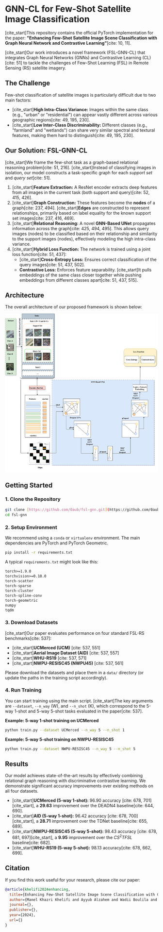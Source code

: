 # GNN-CL for Few-Shot Satellite Image Classification

[cite_start]This repository contains the official PyTorch implementation for the paper: **"Enhancing Few-Shot Satellite Image Scene Classification with Graph Neural Network and Contrastive Learning"**[cite: 10, 11].

[cite_start]Our work introduces a novel framework (FSL-GNN-CL) that integrates Graph Neural Networks (GNNs) and Contrastive Learning (CL) [cite: 51] to tackle the challenges of Few-Shot Learning (FSL) in Remote Sensing (RS) satellite imagery.

## The Challenge

Few-shot classification of satellite images is particularly difficult due to two main factors:

* [cite_start]**High Intra-Class Variance:** Images within the same class (e.g., "urban" or "residential") can appear vastly different across various geographic regions[cite: 49, 195, 230].
* [cite_start]**Low Inter-Class Discriminability:** Different classes (e.g., "farmland" and "wetlands") can share very similar spectral and textural features, making them hard to distinguish[cite: 49, 195, 230].

## Our Solution: FSL-GNN-CL

[cite_start]We frame the few-shot task as a graph-based relational reasoning problem[cite: 51, 216]. [cite_start]Instead of classifying images in isolation, our model constructs a task-specific graph for each *support set* and *query set*[cite: 51].

1.  [cite_start]**Feature Extraction:** A ResNet encoder extracts deep features from all images in the current task (both support and query)[cite: 52, 415, 426].
2.  [cite_start]**Graph Construction:** These features become the **nodes** of a graph[cite: 237, 494]. [cite_start]**Edges** are constructed to represent relationships, primarily based on label equality for the known support set images[cite: 237, 416, 469].
3.  [cite_start]**Relational Reasoning:** A novel **GNN-Based UNet** propagates information across the graph[cite: 425, 494, 495]. This allows query images (nodes) to be classified based on their relationship and similarity to the support images (nodes), effectively modeling the high intra-class variance.
4.  [cite_start]**Hybrid Loss Function:** The network is trained using a joint loss function[cite: 51, 437]:
    * [cite_start]**Cross-Entropy Loss:** Ensures correct classification of the query images[cite: 51, 437, 502].
    * **Contrastive Loss:** Enforces feature separability. [cite_start]It pulls embeddings of the same class closer together while pushing embeddings from different classes apart[cite: 51, 437, 515].

## Architecture

The overall architecture of our proposed framework is shown below:

![Model Architecture](assets/arch.png)

## Getting Started

### 1. Clone the Repository

```bash
git clone [https://github.com/0aub/fsl-gnn.git](https://github.com/0aub/fsl-gnn.git)
cd fsl-gnn
````

### 2\. Setup Environment

We recommend using a `conda` or `virtualenv` environment. The main dependencies are PyTorch and PyTorch Geometric.

```bash
pip install -r requirements.txt
```

A typical `requirements.txt` might look like this:

```
torch>=1.9.0
torchvision>=0.10.0
torch-scatter
torch-sparse
torch-cluster
torch-spline-conv
torch-geometric
numpy
tqdm
```

### 3\. Download Datasets

[cite\_start]Our paper evaluates performance on four standard FSL-RS benchmarks[cite: 537]:

  * [cite\_start]**UCMerced (UCM)** [cite: 537, 551]
  * [cite\_start]**Aerial Image Dataset (AID)** [cite: 537, 557]
  * [cite\_start]**WHU-RS19** [cite: 537, 571]
  * [cite\_start]**NWPU-RESISC45 (NWPU45)** [cite: 537, 561]

Please download the datasets and place them in a `data/` directory (or update the paths in the training script accordingly).

### 4\. Run Training

You can start training using the main script. [cite\_start]The key arguments are `--dataset`, `--n_way` (W), and `--n_shot` (K), which correspond to the 5-way 1-shot and 5-way 5-shot tasks evaluated in the paper[cite: 537].

**Example: 5-way 1-shot training on UCMerced**

```bash
python train.py --dataset UCMerced --n_way 5 --n_shot 1
```

**Example: 5-way 5-shot training on NWPU-RESISC45**

```bash
python train.py --dataset NWPU-RESISC45 --n_way 5 --n_shot 5
```

## Results

Our model achieves state-of-the-art results by effectively combining relational graph reasoning with discriminative contrastive learning. We demonstrate significant accuracy improvements over existing methods on all four datasets.

  * [cite\_start]**UCMerced (5-way 1-shot):** $96.90%\\pm0.00%$ accuracy [cite: 678, 701][cite\_start], a **$29.63%$** improvement over the DEADN4 baseline[cite: 644, 690].
  * [cite\_start]**AID (5-way 1-shot):** $96.42%\\pm2.3%$ accuracy [cite: 678, 700][cite\_start], a **$28.71%$** improvement over the TDNet baseline[cite: 655, 689].
  * [cite\_start]**NWPU-RESISC45 (5-way 5-shot):** $98.43%\\pm0.47%$ accuracy [cite: 678, 681, 697][cite\_start], a **$9.95%$** improvement over the $CS^{2}TFSL$ baseline[cite: 682].
  * [cite\_start]**WHU-RS19 (5-way 5-shot):** $98.13%\\pm0.57%$ accuracy[cite: 678, 662, 699].

## Citation

If you find this work useful for your research, please cite our paper:

```bibtex
@article{khelifi2024enhancing,
  title={Enhancing Few-Shot Satellite Image Scene Classification with Graph Neural Network and Contrastive Learning},
  author={Manel Khazri Khelifi and Ayyub Alzahem and Wadii Boulila and Anis Koubaa and Imed Riadh Farah},
  journal={},
  publisher={},
  year={2024},
  url={}
}
```

```
```
